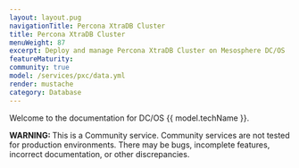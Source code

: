 ```yaml
---
layout: layout.pug
navigationTitle: Percona XtraDB Cluster
title: Percona XtraDB Cluster
menuWeight: 87
excerpt: Deploy and manage Percona XtraDB Cluster on Mesosphere DC/OS
featureMaturity:
community: true
model: /services/pxc/data.yml
render: mustache
category: Database
---
```


Welcome to the documentation for DC/OS {{ model.techName }}. 

<p class="message--warning"><strong>WARNING: </strong>This is a Community service. Community services are not tested for production environments. There may be bugs, incomplete features, incorrect documentation, or other discrepancies.</p>
